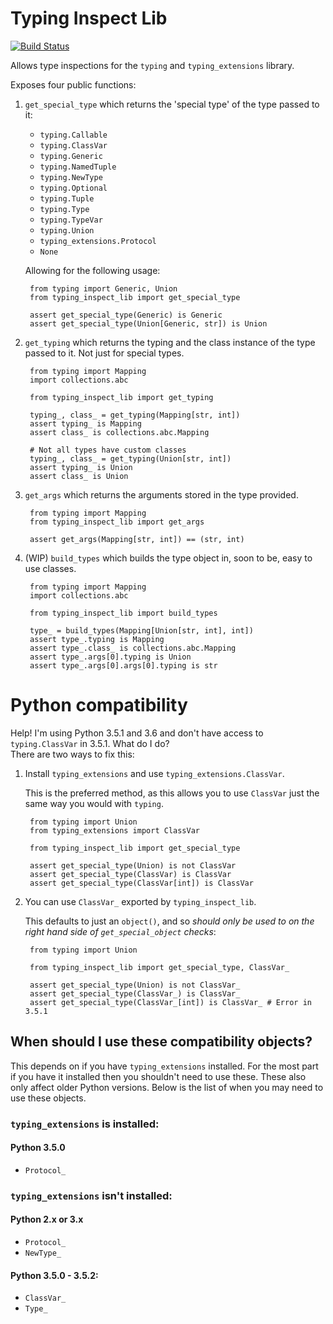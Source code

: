 # Typing Inspect Lib

[![Build Status](https://travis-ci.org/Peilonrayz/typing_inspect_lib.svg)](https://travis-ci.org/Peilonrayz/typing_inspect_lib)

Allows type inspections for the `typing` and `typing_extensions` library.

Exposes four public functions:

1. `get_special_type` which returns the 'special type' of the type passed to it:

    - `typing.Callable`
    - `typing.ClassVar`
    - `typing.Generic`
    - `typing.NamedTuple`
    - `typing.NewType`
    - `typing.Optional`
    - `typing.Tuple`
    - `typing.Type`
    - `typing.TypeVar`
    - `typing.Union`
    - `typing_extensions.Protocol`
    - `None`
    
    Allowing for the following usage:
    
        from typing import Generic, Union
        from typing_inspect_lib import get_special_type
        
        assert get_special_type(Generic) is Generic
        assert get_special_type(Union[Generic, str]) is Union
    
2. `get_typing` which returns the typing and the class instance of the type passed to it. Not just for special types.

        from typing import Mapping
        import collections.abc
        
        from typing_inspect_lib import get_typing
        
        typing_, class_ = get_typing(Mapping[str, int])
        assert typing_ is Mapping
        assert class_ is collections.abc.Mapping
        
        # Not all types have custom classes
        typing_, class_ = get_typing(Union[str, int])
        assert typing_ is Union
        assert class_ is Union

3. `get_args` which returns the arguments stored in the type provided.

        from typing import Mapping
        from typing_inspect_lib import get_args
        
        assert get_args(Mapping[str, int]) == (str, int)

4. (WIP) `build_types` which builds the type object in, soon to be, easy to use classes.

        from typing import Mapping
        import collections.abc
        
        from typing_inspect_lib import build_types
        
        type_ = build_types(Mapping[Union[str, int], int])
        assert type_.typing is Mapping
        assert type_.class_ is collections.abc.Mapping
        assert type_.args[0].typing is Union
        assert type_.args[0].args[0].typing is str

# Python compatibility

Help! I'm using Python 3.5.1 and 3.6 and don't have access to `typing.ClassVar` in 3.5.1. What do I do?  
There are two ways to fix this:

1. Install `typing_extensions` and use `typing_extensions.ClassVar`.

    This is the preferred method, as this allows you to use `ClassVar` just the same way you would with `typing`.

        from typing import Union
        from typing_extensions import ClassVar
        
        from typing_inspect_lib import get_special_type
        
        assert get_special_type(Union) is not ClassVar
        assert get_special_type(ClassVar) is ClassVar
        assert get_special_type(ClassVar[int]) is ClassVar
        
2. You can use `ClassVar_` exported by `typing_inspect_lib`.

    This defaults to just an `object()`, and so _should only be used to on the right hand side of `get_special_object` checks_:
    
        from typing import Union
        
        from typing_inspect_lib import get_special_type, ClassVar_
        
        assert get_special_type(Union) is not ClassVar_
        assert get_special_type(ClassVar_) is ClassVar_
        assert get_special_type(ClassVar_[int]) is ClassVar_ # Error in 3.5.1

## When should I use these compatibility objects?

This depends on if you have `typing_extensions` installed. For the most part if you have it installed then you shouldn't need to use these. These also only affect older Python versions. Below is the list of when you may need to use these objects.


### `typing_extensions` is installed:

#### Python 3.5.0

 - `Protocol_`

### `typing_extensions` isn't installed:

#### Python 2.x or 3.x

 - `Protocol_`
 - `NewType_`

#### Python 3.5.0 - 3.5.2:

 - `ClassVar_`
 - `Type_`

